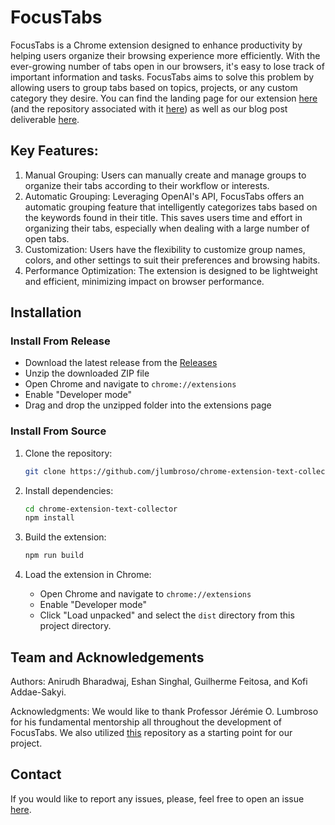 # FocusTabs

FocusTabs is a Chrome extension designed to enhance productivity by helping users organize their browsing experience more efficiently. With the ever-growing number of tabs open in our browsers, it's easy to lose track of important information and tasks. FocusTabs aims to solve this problem by allowing users to group tabs based on topics, projects, or any custom category they desire. You can find the landing page for our extension [here](https://focus-tabs.com/) (and the repository associated with it [here](https://github.com/guifeitosabr/s24-team-09-landing-page)) as well as our blog post deliverable [here](https://medium.com/@anirudh2/cis-3500-group-9-blog-post-4130e5e30681). 

## Key Features:
1. Manual Grouping: Users can manually create and manage groups to organize their tabs according to their workflow or interests.
2. Automatic Grouping: Leveraging OpenAI's API, FocusTabs offers an automatic grouping feature that intelligently categorizes tabs based on the keywords found in their title. This saves users time and effort in organizing their tabs, especially when dealing with a large number of open tabs.
3. Customization: Users have the flexibility to customize group names, colors, and other settings to suit their preferences and browsing habits.
4. Performance Optimization: The extension is designed to be lightweight and efficient, minimizing impact on browser performance.

## Installation

### Install From Release

- Download the latest release from the [Releases](https://github.com/guifeitosabr/s24-team-09/releases)
- Unzip the downloaded ZIP file
- Open Chrome and navigate to `chrome://extensions`
- Enable "Developer mode"
- Drag and drop the unzipped folder into the extensions page

### Install From Source

1. Clone the repository:

   ```bash
   git clone https://github.com/jlumbroso/chrome-extension-text-collector
   ```

2. Install dependencies:

   ```bash
   cd chrome-extension-text-collector
   npm install
   ```

3. Build the extension:

   ```bash
   npm run build
   ```

4. Load the extension in Chrome:

   - Open Chrome and navigate to `chrome://extensions`
   - Enable "Developer mode"
   - Click "Load unpacked" and select the `dist` directory from this project directory.
  


## Team and Acknowledgements
Authors: Anirudh Bharadwaj, Eshan Singhal, Guilherme Feitosa, and Kofi Addae-Sakyi.

Acknowledgments: We would like to thank Professor Jérémie O. Lumbroso for his fundamental mentorship all throughout the development of FocusTabs. We also utilized [this](https://github.com/jlumbroso/chrome-extension-text-collector/tree/main) repository as a starting point for our project.

## Contact
If you would like to report any issues, please, feel free to open an issue [here](https://github.com/guifeitosabr/s24-team-09/issues/new).

